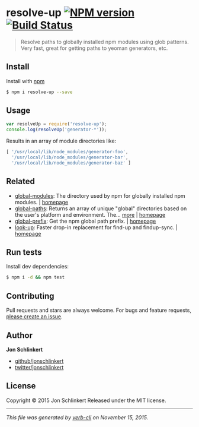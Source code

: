 # resolve-up [![NPM version](https://badge.fury.io/js/resolve-up.svg)](http://badge.fury.io/js/resolve-up)  [![Build Status](https://travis-ci.org/jonschlinkert/resolve-up.svg)](https://travis-ci.org/jonschlinkert/resolve-up)

> Resolve paths to globally installed npm modules using glob patterns. Very fast, great for getting paths to yeoman generators, etc.

## Install

Install with [npm](https://www.npmjs.com/)

```sh
$ npm i resolve-up --save
```

## Usage

```js
var resolveUp = require('resolve-up');
console.log(resolveUp('generator-*'));
```

Results in an array of module directories like:

```js
[ '/usr/local/lib/node_modules/generator-foo',
  '/usr/local/lib/node_modules/generator-bar',
  '/usr/local/lib/node_modules/generator-baz' ]
```

## Related

* [global-modules](https://www.npmjs.com/package/global-modules): The directory used by npm for globally installed npm modules. | [homepage](https://github.com/jonschlinkert/global-modules)
* [global-paths](https://www.npmjs.com/package/global-paths): Returns an array of unique "global" directories based on the user's platform and environment. The… [more](https://www.npmjs.com/package/global-paths) | [homepage](https://github.com/jonschlinkert/global-paths)
* [global-prefix](https://www.npmjs.com/package/global-prefix): Get the npm global path prefix. | [homepage](https://github.com/jonschlinkert/global-prefix)
* [look-up](https://www.npmjs.com/package/look-up): Faster drop-in replacement for find-up and findup-sync. | [homepage](https://github.com/jonschlinkert/look-up)

## Run tests

Install dev dependencies:

```sh
$ npm i -d && npm test
```

## Contributing

Pull requests and stars are always welcome. For bugs and feature requests, [please create an issue](https://github.com/jonschlinkert/resolve-up/issues/new).

## Author

**Jon Schlinkert**

+ [github/jonschlinkert](https://github.com/jonschlinkert)
+ [twitter/jonschlinkert](http://twitter.com/jonschlinkert)

## License

Copyright © 2015 Jon Schlinkert
Released under the MIT license.

***

_This file was generated by [verb-cli](https://github.com/assemble/verb-cli) on November 15, 2015._